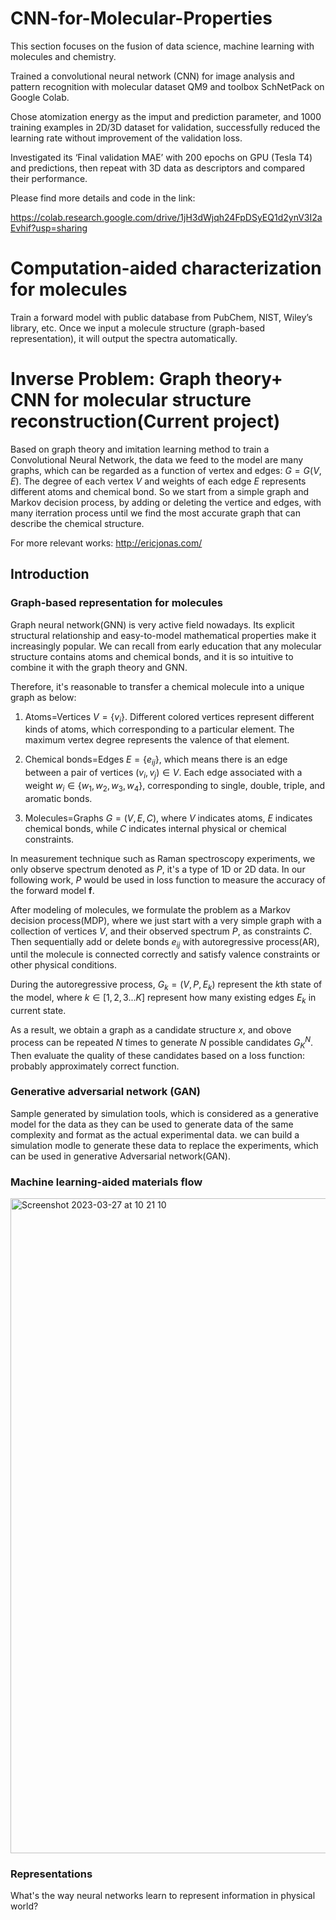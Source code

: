 # CNN-for-Molecular-Properties

This section focuses on the fusion of data science, machine learning with molecules and chemistry.

Trained a convolutional neural network (CNN) for image analysis and pattern recognition with molecular dataset QM9 and toolbox SchNetPack on Google Colab.

Chose atomization energy as the imput and prediction parameter, and 1000 training examples in 2D/3D dataset for validation, successfully reduced the learning rate without improvement of the validation loss. 

Investigated its ‘Final validation MAE’ with 200 epochs on GPU (Tesla T4) and predictions, then repeat with 3D data as descriptors and compared their performance.

Please find more details and code in the link:

https://colab.research.google.com/drive/1jH3dWjqh24FpDSyEQ1d2ynV3I2aEvhif?usp=sharing

# Computation-aided characterization for molecules

Train a forward model with public database from PubChem, NIST, Wiley’s library, etc. Once we input a molecule structure (graph-based representation), it will output the spectra automatically.



# Inverse Problem: Graph theory+ CNN for molecular structure reconstruction(Current project)

Based on graph theory and imitation learning method to train a Convolutional Neural Network, the data we feed to the model are many graphs, which can be regarded as a function of vertex and edges: $G=G(V,E)$. The degree of each vertex $V$ and weights of each edge $E$ represents different atoms and chemical bond. So we start from a simple graph and Markov decision process, by adding or deleting the vertice and edges, with many iterration process until we find the most accurate graph that can describe the chemical structure. 

For more relevant works: http://ericjonas.com/

## Introduction

### Graph-based representation for molecules

Graph neural network(GNN) is very active field nowadays. Its explicit structural relationship and easy-to-model mathematical properties make it increasingly popular. We can recall from early education that any molecular structure contains atoms and chemical bonds, and it is so intuitive to combine it with the graph theory and GNN. 

Therefore, it's reasonable to transfer a chemical molecule into a unique graph as below:

1. Atoms=Vertices $V=\{v_{i}\}$. Different colored vertices represent different kinds of atoms, which corresponding to a particular element. The maximum vertex degree represents the valence of that element.

2. Chemical bonds=Edges $E=\{e_{ij}\}$, which means there is an edge between a pair of vertices $(v_{i}, v_{j}) \in V$. Each edge associated with a weight $w_{i} \in \{w_{1}, w_{2}, w_{3}, w_{4}\}$, corresponding to single, double, triple, and aromatic bonds.

3. Molecules=Graphs $G=(V,E,C)$, where $V$ indicates atoms, $E$ indicates chemical bonds, while $C$ indicates internal physical or chemical constraints.

In measurement technique such as Raman spectroscopy experiments, we only observe spectrum denoted as $P$, it's a type of 1D or 2D data. In our following work, $P$ would be used in loss function to measure the accuracy of the forward model $\boldsymbol{f}$.

After modeling of molecules, we formulate the problem as a Markov decision process(MDP), where we just start with a very simple graph with a collection of vertices $V$, and their observed spectrum $P$, as constraints $C$. Then sequentially add or delete bonds $e_{ij}$ with autoregressive process(AR), until the molecule is connected correctly and satisfy valence constraints or other physical conditions.

During the autoregressive process, $G_{k}=(V, P, E_{k})$ represent the $k$th state of the model, where $k \in [1,2,3...K]$ represent how many existing edges $E_{k}$ in current state. 

As a result, we obtain a graph as a candidate structure $x$, and obove process can be repeated $N$ times to generate $N$ possible candidates $G_{K}^{N}$. Then evaluate the quality of these candidates based on a loss function: probably approximately correct function.

### Generative adversarial network (GAN)

Sample generated by simulation tools, which is considered as a generative model for the data as they can be used to generate data of the same complexity and format as the actual experimental data. we can build a simulation modle to generate these data to replace the experiments, which can be used in generative Adversarial network(GAN).


### Machine learning-aided materials flow

<img width="1048" alt="Screenshot 2023-03-27 at 10 21 10" src="https://user-images.githubusercontent.com/98719524/230827741-3d6a560a-2a70-4216-8efd-59356d3d736b.png">

### Representations

 What's the way neural networks learn to represent information in physical world?

